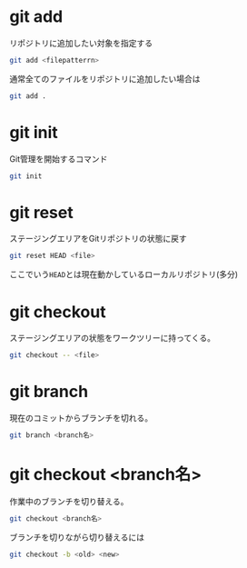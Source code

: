 # git add
リポジトリに追加したい対象を指定する
```sh
git add <filepatterrn>
```
通常全てのファイルをリポジトリに追加したい場合は
```sh
git add .
```

# git init
Git管理を開始するコマンド
```sh
git init
```

# git reset
ステージングエリアをGitリポジトリの状態に戻す
```sh
git reset HEAD <file>
```
ここでいう`HEAD`とは現在動かしているローカルリポジトリ(多分)

# git checkout
ステージングエリアの状態をワークツリーに持ってくる。
```sh
git checkout -- <file>
```

# git branch
現在のコミットからブランチを切れる。
```sh
git branch <branch名>
```

# git checkout <branch名>
作業中のブランチを切り替える。
```sh
git checkout <branch名>
```

ブランチを切りながら切り替えるには
```sh
git checkout -b <old> <new>
```

